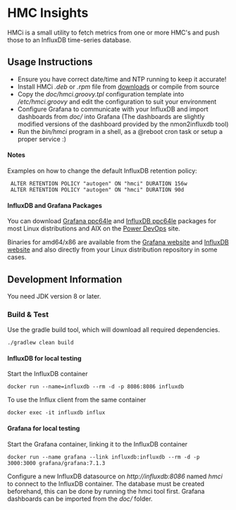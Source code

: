# HMC Insights

HMCi is a small utility to fetch metrics from one or more HMC's and push those to an InfluxDB time-series database.


## Usage Instructions

- Ensure you have correct date/time and NTP running to keep it accurate!
- Install HMCi *.deb* or *.rpm* file from [downloads](https://bitbucket.org/mnellemann/hmci/downloads/) or compile from source
- Copy the *doc/hmci.groovy.tpl* configuration template into */etc/hmci.groovy* and edit the configuration to suit your environment
- Configure Grafana to communicate with your InfluxDB and import dashboards from *doc/* into Grafana (The dashboards are slightly modified versions of the dashboard provided by the nmon2influxdb tool)
- Run the *bin/hmci* program in a shell, as a @reboot cron task or setup a proper service :)


#### Notes

Examples on how to change the default InfluxDB retention policy:

     ALTER RETENTION POLICY "autogen" ON "hmci" DURATION 156w
     ALTER RETENTION POLICY "autogen" ON "hmci" DURATION 90d

#### InfluxDB and Grafana Packages

You can download [Grafana ppc64le](https://www.power-devops.com/grafana) and [InfluxDB ppc64le](https://www.power-devops.com/influxdb) packages for most Linux distributions and AIX on the [Power DevOps](https://www.power-devops.com/) site.

Binaries for amd64/x86 are available from the [Grafana website](https://grafana.com/grafana/download) and [InfluxDB website](https://portal.influxdata.com/downloads/) and also directly from your Linux distribution repository in some cases.

## Development Information

You need JDK version 8 or later.

### Build & Test

Use the gradle build tool, which will download all required dependencies.

    ./gradlew clean build


#### InfluxDB for local testing

Start the InfluxDB container

    docker run --name=influxdb --rm -d -p 8086:8086 influxdb

To use the Influx client from the same container

    docker exec -it influxdb influx


#### Grafana for local testing

Start the Grafana container, linking it to the InfluxDB container

    docker run --name grafana --link influxdb:influxdb --rm -d -p 3000:3000 grafana/grafana:7.1.3

Configure a new InfluxDB datasource on *http://influxdb:8086* named *hmci* to connect to the InfluxDB container. The database must be created beforehand, this can be done by running the hmci tool first. Grafana dashboards can be imported from the *doc/* folder.
